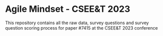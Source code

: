 # Agile Mindset - CSEE&T 2023
This repository contains all the raw data, survey questions and survey question scoring process for paper #7415 at the CSEE&amp;T 2023 conference 
